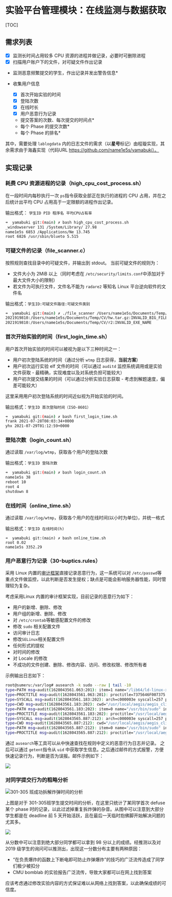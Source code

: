 # 实验平台管理模块：在线监测与数据获取

[TOC]

## 需求列表

- [x] 监测长时间占用较多 CPU 资源的进程并做记录，必要时可删除进程
- [x] 扫描用户账户下的文件，对可疑文件作出记录
- 监测恶意频繁提交的学生，作出记录并发出警告信息*

- 收集用户信息
  - [x] 首次开始实验的时间
  - [x] 登陆次数
  - [x] 在线时长
  - [x] 用户恶意行为记录
  - 提交答案的次数、每次提交的时间点*
  - 每个 Phase 的提交次数*
  - 每个 Phase 的排名*

其中，需要处理 `lablogdata` 内的日志文件的需求（以**星号**标记）由程璇实现，其余需求由于海鑫实现（代码URL https://github.com/name1e5s/yamabuki）。

## 实现记录

### 耗费 CPU 资源进程的记录（high_cpu_cost_process.sh）

在一段时间内每秒执行一次 `ps`指令获取全部正在执行的进程的 CPU 占用，并在之后统计出平均 CPU 占用高于一定限额的进程作出记录。

输出格式： `学生ID PID 程序名 平均CPU占有率`

```bash
➜  yamabuki git:(main) ✗ bash high_cpu_cost_process.sh
_windowserver 131 /System/Library/ 27.98
name1e5s 6853 /Applications/Ne 13.745
root 6826 /usr/sbin/blueto 5.515
```

### 可疑文件的记录（file_scanner.c）

按照规则查找目录中的可疑文件，并输出到 stdout。
当前可疑文件的规则为：

- 文件大小为 2MiB 以上（同时考虑在 `/etc/security/limits.conf`中添加对于最大文件大小的限制）
- 若文件为可执行文件，文件名不能为 `radare2` 等知名 Linux 平台逆向软件的文件名

输出格式：`学生ID:可疑文件路径:可疑文件类别`

```bash
➜  yamabuki git:(main) ✗ ./file_scanner /Users/name1e5s/Documents/Temp/CV
2021919810:/Users/name1e5s/Documents/Temp/CV/hw.tar.gz:INVALID_BIG_FILE
2021919810:/Users/name1e5s/Documents/Temp/CV/r2:INVALID_EXE_NAME
```

### 首次开始实验的时间（first_login_time.sh）

用户首次开始实验的时间可以被视为是以下三种时间之一：

- 用户初次登陆系统的时间（通过分析 `wtmp` 日志获得，**当前方案**）
- 用户初次运行实验 elf 文件的时间（可以通过 `auditd` 监控系统调用或是实验文件获取 - 最精确，实现难度以及对系统负担可能较大）
- 用户初次提交结果的时间（可以通过分析实验日志获取 - 考虑到解题速度，偏差可能较大）

这里采用用户初次登陆系统的时间近似视为开始实验的时间。

输出格式：`学生ID 首次登陆时间（ISO-8601）`

```bash
➜  yamabuki git:(main) ✗ bash first_login_time.sh
frank 2021-07-28T08:03:34+0000
yhx 2021-07-29T01:12:59+0000
```

### 登陆次数（login_count.sh）

通过读取 `/var/log/wtmp`，获取各个用户的登陆次数

输出格式：`学生ID 登陆次数`

```bash
➜  yamabuki git:(main) ✗ bash login_count.sh
name1e5s 38
reboot 10
root 4
shutdown 8
```

### 在线时间（online_time.sh）

通过读取 `/var/log/wtmp`，获取各个用户的在线时间(以小时为单位)，并统一格式

输出格式：`学生ID 在线时间(h)`

```
➜  yamabuki git:(main) ✗ bash online_time.sh
root 0.02
name1e5s 3352.29
```

### 用户恶意行为记录（30-buptics.rules）

采用 Linux 内置的[审计框架](https://documentation.suse.com/sles/12-SP4/html/SLES-all/part-audit.html)直接记录恶意行为，这一系统可以对 `/etc/passwd`等重点文件做监控，以此判断是否发生提权；缺点是可能会影响服务器性能，同时管理较为复杂。

考虑采用Linux 内置的审计框架实现，目前记录的恶意行为如下：

- 用户的新增、删除、修改
- 用户组的新增、删除、修改
- 对 `/etc/crontab`等敏感配置文件的修改
- 修改 `sudo` 相关配置文件
- 访问审计日志
- 修改`SELinux`相关配置文件
- 任何形式的提权
- 对时间的修改
- 对 Locale 的修改
- 不成功的文件创建、删除、修改内容、访问、修改权限、修改所有者

示例输出日志如下：

```bash
root@sumeru:/var/log# ausearch -k sudo --raw | tail -10
type=PATH msg=audit(1628043561.063:201): item=1 name="/lib64/ld-linux-x86-64.so.2" inode=1182753 dev=fc:01 mode=0100755 ouid=0 ogid=0 rdev=00:00 nametype=NORMAL cap_fp=0 cap_fi=0 cap_fe=0 cap_fver=0 cap_frootid=0
type=PROCTITLE msg=audit(1628043561.063:201): proctitle=7375646F007375
type=SYSCALL msg=audit(1628043561.183:202): arch=c000003e syscall=257 per=400000 success=yes exit=22 a0=ffffff9c a1=ee7548 a2=0 a3=0 items=1 ppid=1 pid=898 auid=4294967295 uid=0 gid=0 euid=0 suid=0 fsuid=0 egid=0 sgid=0 fsgid=0 tty=(none) ses=4294967295 comm="AliYunDun" exe="/usr/local/aegis/aegis_client/aegis_10_95/AliYunDun" key="sudo"
type=CWD msg=audit(1628043561.183:202): cwd="/usr/local/aegis/aegis_client/aegis_10_95"
type=PATH msg=audit(1628043561.183:202): item=0 name="/usr/bin/sudo" inode=1180601 dev=fc:01 mode=0104755 ouid=0 ogid=0 rdev=00:00 nametype=NORMAL cap_fp=0 cap_fi=0 cap_fe=0 cap_fver=0 cap_frootid=0
type=PROCTITLE msg=audit(1628043561.183:202): proctitle="/usr/local/aegis/aegis_client/aegis_10_95/AliYunDun"
type=SYSCALL msg=audit(1628043565.887:212): arch=c000003e syscall=257 per=400000 success=yes exit=22 a0=ffffff9c a1=ee7548 a2=0 a3=0 items=1 ppid=1 pid=898 auid=4294967295 uid=0 gid=0 euid=0 suid=0 fsuid=0 egid=0 sgid=0 fsgid=0 tty=(none) ses=4294967295 comm="AliYunDun" exe="/usr/local/aegis/aegis_client/aegis_10_95/AliYunDun" key="sudo"
type=CWD msg=audit(1628043565.887:212): cwd="/usr/local/aegis/aegis_client/aegis_10_95"
type=PATH msg=audit(1628043565.887:212): item=0 name="/usr/bin/sudo" inode=1180601 dev=fc:01 mode=0104755 ouid=0 ogid=0 rdev=00:00 nametype=NORMAL cap_fp=0 cap_fi=0 cap_fe=0 cap_fver=0 cap_frootid=0
type=PROCTITLE msg=audit(1628043565.887:212): proctitle="/usr/local/aegis/aegis_client/aegis_10_95/AliYunDun"
```

通过 `ausearch`等工具可以从中快速查找在规则中定义的恶意行为日志并记录。 之后可以通过 `getent`指令从 `uid` 中获取学生信息。之后通过邮件的方式报警，方便快速记录行为，判断是否为误报。邮件示例如下：

![](mail.png)

### 对同学提交行为的粗略分析

![301-305 班成功拆解炸弹时间的分析](time.png)

上图是对于 301-305班学生提交时间的分析，在这里只统计了某同学首次 defuse 某个 phase 时的记录，以此过滤掉重复拆炸弹的杂音。从图中可以注意到大部分学生都是在 deadline 前 5 天开始活跃，且在最后一天临时抱佛脚开始解决问题的尤其多。

![](score.png)

从分数中可以注意到绝大部分同学都可以拿到 98 分以上的成绩。经推测以及对 2019 级学生的询问可以推测出，出现这一分数分布主要有两种原因：

- “在负责爆炸的函数上下断电即可防止炸弹爆炸”的技巧的广泛流传造成了同学们极少被扣分
- CMU bomblab 的实验报告广泛流传，导致大家都可以在网上找到答案

应该考虑通过修改实验内容的方式保证难以从网络上找到答案，以此确保成绩的可信度。
